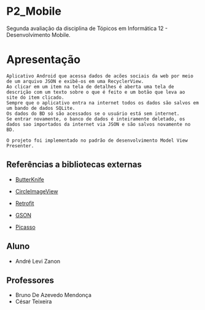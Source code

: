 # P2_Mobile
  
  Segunda avaliação da disciplina de Tópicos em Informática 12 - Desenvolvimento Mobile.
  
# Apresentação
  
	Aplicativo Android que acessa dados de acões sociais da web por meio de um arquivo JSON e exibê-os em uma RecyclerView. 
	Ao clicar em um item na tela de detalhes é aberta uma tela de descrição com um texto sobre o que é feito e um botão que leva ao 	site do item clicado.
  	Sempre que o aplicativo entra na internet todos os dados são salvos em um bando de dados SQLite. 
  	Os dados do BD só são acessados se o usuário está sem internet. 
  	Se entrar novamente, o banco de dados é inteiramente deletado, os dados sao importados da internet via JSON e são salvos novamente no BD.

	O projeto foi implementado no padrão de desenvolvimento Model View Presenter.

## Referências a bibliotecas externas
 
* [ButterKnife](https://github.com/JakeWharton/butterknife)

* [CircleImageView](https://github.com/hdodenhof/CircleImageView)

* [Retrofit](https://github.com/square/retrofit)

* [GSON](https://github.com/google/gson)

* [Picasso](https://github.com/square/picasso)

## Aluno
* André Levi Zanon

## Professores 
* Bruno De Azevedo Mendonça
* César Teixeira
